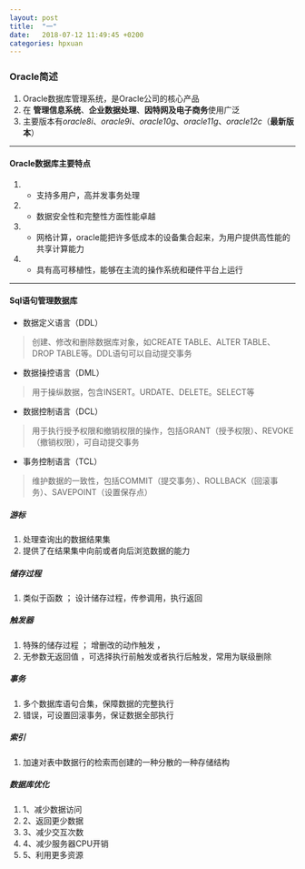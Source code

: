```yaml
---
layout: post
title:  "一"
date:   2018-07-12 11:49:45 +0200
categories: hpxuan
---
```

### Oracle简述  
1. Oracle数据库管理系统，是Oracle公司的核心产品  
2. 在 **管理信息系统**、**企业数据处理**、**因特网及电子商务**使用广泛  
3. 主要版本有*oracle8i*、*oracle9i*、*oracle10g*、*oracle11g*、*oracle12c*（**最新版本**）

---

#### Oracle数据库主要特点  
1. - 支持多用户，高并发事务处理  
2. - 数据安全性和完整性方面性能卓越  
3. - 网格计算，oracle能把许多低成本的设备集合起来，为用户提供高性能的共享计算能力  
4. - 具有高可移植性，能够在主流的操作系统和硬件平台上运行

---

#### Sql语句管理数据库  
* 数据定义语言（DDL）  
> 创建、修改和删除数据库对象，如CREATE TABLE、ALTER TABLE、DROP TABLE等。DDL语句可以自动提交事务

* 数据操控语言（DML）  
> 用于操纵数据，包含INSERT。URDATE、DELETE。SELECT等

* 数据控制语言（DCL）  
> 用于执行授予权限和撤销权限的操作，包括GRANT（授予权限）、REVOKE（撤销权限），可自动提交事务

* 事务控制语言（TCL）  
> 维护数据的一致性，包括COMMIT（提交事务）、ROLLBACK（回滚事务）、SAVEPOINT（设置保存点）  

##### 游标 
1. 处理查询出的数据结果集  
2. 提供了在结果集中向前或者向后浏览数据的能力

##### 储存过程   
1. 类似于函数 ； 设计储存过程，传参调用，执行返回

##### 触发器  
1. 特殊的储存过程 ； 增删改的动作触发 ，  
2. 无参数无返回值 ，可选择执行前触发或者执行后触发，常用为联级删除  

##### 事务 
1. 多个数据库语句合集，保障数据的完整执行  
2. 错误，可设置回滚事务，保证数据全部执行 

##### 索引 
1. 加速对表中数据行的检索而创建的一种分散的一种存储结构  

##### 数据库优化  
1. 1、减少数据访问  
2. 2、返回更少数据  
3. 3、减少交互次数  
4. 4、减少服务器CPU开销  
5. 5、利用更多资源  